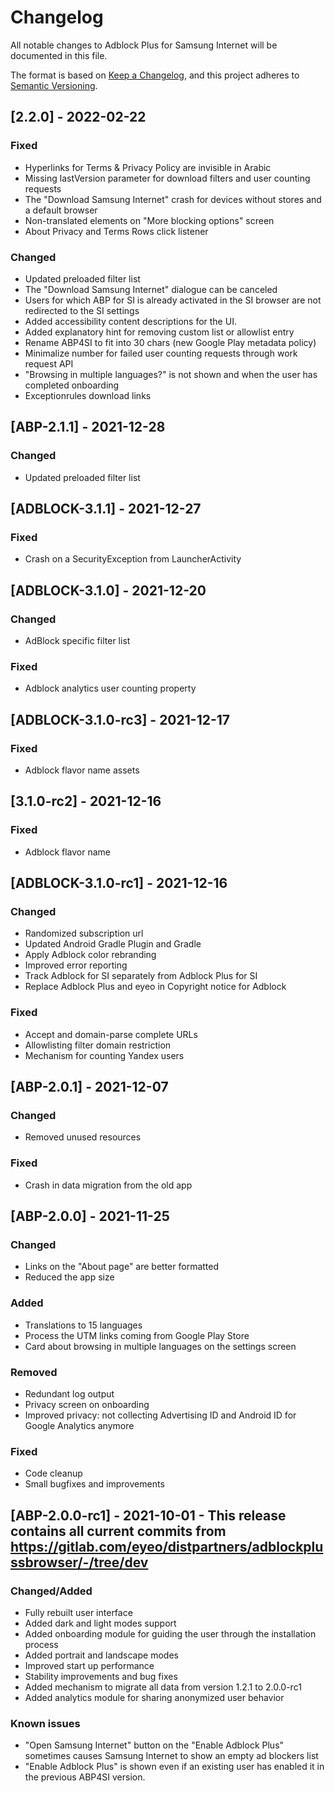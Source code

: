 # Changelog
All notable changes to Adblock Plus for Samsung Internet will be documented in this file.

The format is based on [Keep a Changelog](https://keepachangelog.com/en/1.0.0/),
and this project adheres to [Semantic Versioning](https://semver.org/spec/v2.0.0.html).

## [2.2.0] - 2022-02-22
### Fixed
- Hyperlinks for Terms & Privacy Policy are invisible in Arabic
- Missing lastVersion parameter for download filters and user counting requests
- The "Download Samsung Internet" crash for devices without stores and a default browser
- Non-translated elements on "More blocking options" screen
- About Privacy and Terms Rows click listener

### Changed
- Updated preloaded filter list
- The "Download Samsung Internet" dialogue can be canceled
- Users for which ABP for SI is already activated in the SI browser are not redirected to the SI settings
- Added accessibility content descriptions for the UI.
- Added explanatory hint for removing custom list or allowlist entry
- Rename ABP4SI to fit into 30 chars (new Google Play metadata policy)
- Minimalize number for failed user counting requests through work request API
- "Browsing in multiple languages?" is not shown and when the user has completed onboarding
- Exceptionrules download links

## [ABP-2.1.1] - 2021-12-28
### Changed
- Updated preloaded filter list

## [ADBLOCK-3.1.1] - 2021-12-27
### Fixed
- Crash on a SecurityException from LauncherActivity

## [ADBLOCK-3.1.0] - 2021-12-20
### Changed
- AdBlock specific filter list

### Fixed
- Adblock analytics user counting property

## [ADBLOCK-3.1.0-rc3] - 2021-12-17

### Fixed
- Adblock flavor name assets

## [3.1.0-rc2] - 2021-12-16

### Fixed
- Adblock flavor name

## [ADBLOCK-3.1.0-rc1] - 2021-12-16
### Changed
- Randomized subscription url
- Updated Android Gradle Plugin and Gradle
- Apply Adblock color rebranding
- Improved error reporting
- Track Adblock for SI separately from Adblock Plus for SI
- Replace Adblock Plus and eyeo in Copyright notice for Adblock

### Fixed
- Accept and domain-parse complete URLs
- Allowlisting filter domain restriction
- Mechanism for counting Yandex users

## [ABP-2.0.1] - 2021-12-07
### Changed
- Removed unused resources

### Fixed
- Crash in data migration from the old app

## [ABP-2.0.0] - 2021-11-25
### Changed
- Links on the "About page" are better formatted
- Reduced the app size

### Added
- Translations to 15 languages
- Process the UTM links coming from Google Play Store
- Card about browsing in multiple languages on the settings screen

### Removed
- Redundant log output
- Privacy screen on onboarding
- Improved privacy: not collecting Advertising ID and Android ID for Google Analytics anymore

### Fixed
- Code cleanup
- Small bugfixes and improvements

## [ABP-2.0.0-rc1] - 2021-10-01 - This release contains all current commits from https://gitlab.com/eyeo/distpartners/adblockplussbrowser/-/tree/dev

### Changed/Added
- Fully rebuilt user interface
- Added dark and light modes support
- Added onboarding module for guiding the user through the installation process
- Added portrait and landscape modes
- Improved start up performance
- Stability improvements and bug fixes
- Added mechanism to migrate all data from version 1.2.1 to 2.0.0-rc1
- Added analytics module for sharing anonymized user behavior

### Known issues
- "Open Samsung Internet" button on the "Enable Adblock Plus" sometimes causes Samsung Internet to show an empty ad blockers list
- "Enable Adblock Plus" is shown even if an existing user has enabled it in the previous ABP4SI version.
